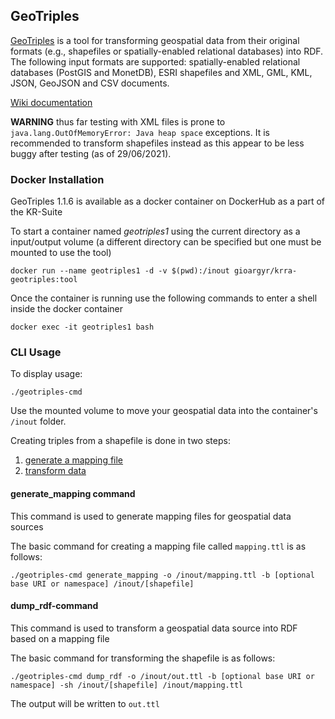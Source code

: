 ## GeoTriples

[GeoTriples](http://geotriples.di.uoa.gr/) is a tool for transforming geospatial data from their original formats (e.g., shapefiles or spatially-enabled relational databases) into RDF. The following input formats are supported: spatially-enabled relational databases (PostGIS and MonetDB), ESRI shapefiles and XML, GML, KML, JSON, GeoJSON and CSV documents. 

[Wiki documentation](https://github.com/LinkedEOData/GeoTriples/wiki)

**WARNING** thus far testing with XML files is prone to `java.lang.OutOfMemoryError: Java heap space` exceptions. It is recommended to transform shapefiles instead as this appear to be less buggy after testing (as of 29/06/2021).

### Docker Installation
GeoTriples 1.1.6 is available as a docker container on DockerHub as a part of the KR-Suite

To start a container named _geotriples1_ using the current directory as a input/output volume (a different directory can be specified but one must be mounted to use the tool)
```
docker run --name geotriples1 -d -v $(pwd):/inout gioargyr/krra-geotriples:tool
``` 
Once the container is running use the following commands to enter a shell inside the docker container
```
docker exec -it geotriples1 bash
```

### CLI Usage
To display usage:
```
./geotriples-cmd
```
Use the mounted volume to move your geospatial data into the container's `/inout` folder.

Creating triples from a shapefile is done in two steps:
1. [generate a mapping file](#generate_mapping-command)
2. [transform data](#dump_rdf-command)

#### generate_mapping command
This command is used to generate mapping files for geospatial data sources

The basic command for creating a mapping file called `mapping.ttl` is as follows:
```
./geotriples-cmd generate_mapping -o /inout/mapping.ttl -b [optional base URI or namespace] /inout/[shapefile]
```

#### dump_rdf-command
This command is used to transform a geospatial data source into RDF based on a mapping file

The basic command for transforming the shapefile is as follows:
```
./geotriples-cmd dump_rdf -o /inout/out.ttl -b [optional base URI or namespace] -sh /inout/[shapefile] /inout/mapping.ttl
```
The output will be written to `out.ttl`
